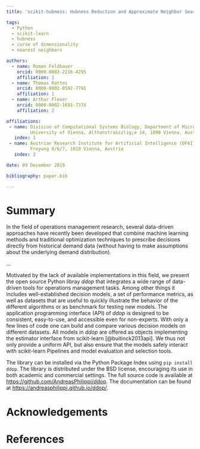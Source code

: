 ```yaml
---
title: 'scikit-hubness: Hubness Reduction and Approximate Neighbor Search'

tags:
  - Python
  - scikit-learn
  - hubness
  - curse of dimensionality
  - nearest neighbors

authors:
  - name: Roman Feldbauer
    orcid: 0000-0003-2216-4295
    affiliation: 1
  - name: Thomas Rattei
    orcid: 0000-0002-0592-7791
    affiliation: 1
  - name: Arthur Flexer
    orcid: 0000-0002-1691-737X
    affiliation: 2

affiliations:
 - name: Division of Computational Systems Biology, Department of Microbiology and Ecosystem Science,
         University of Vienna, Althanstra&szlig;e 14, 1090 Vienna, Austria
   index: 1
 - name: Austrian Research Institute for Artificial Intelligence (OFAI),
         Freyung 6/6/7, 1010 Vienna, Austria
   index: 2

date: 09 December 2019

bibliography: paper.bib

---
```



# Summary
In the field of operations management research, several data-driven approaches have recently been developed that combine machine learning methods and traditional optimization techniques to prescribe decisions directly from historical demand data (without having to make assumptions about the underlying demand distribution). 

...

Motivated by the lack of available implementations in this field, we present the open source Python libray *ddop* that integrates a wide range of data-driven tools for operations management tasks. Among other things it includes well-established decision models, a set of performance metrics, as well as datasets that are useful to quickly illustrate the behavior of the different algorithms or as benchmark for testing new models. The application programming interface (API) of *ddop* is designed to be consistent, easy-to-use, and accessible even for non-experts. With only a few lines of code one can build and compare various decision models on different datasets. All models in *ddop* are offered as objects implementing the estimator interface from scikit-learn [@buitinck2013api]. We thus not only provide a uniform API, but also ensure that the models safely interact with scikit-learn Pipelines and model evaluation and selection tools.  
 
The library can be installed via the Python Package Index using `pip install ddop`. The library is distributed under the BSD license, encouraging
its use in both academic and commercial settings. The full source code is available at https://github.com/AndreasPhilippi/ddop. The documentation can be found at https://andreasphilippi.github.io/ddop/. 

# Acknowledgements

# References 